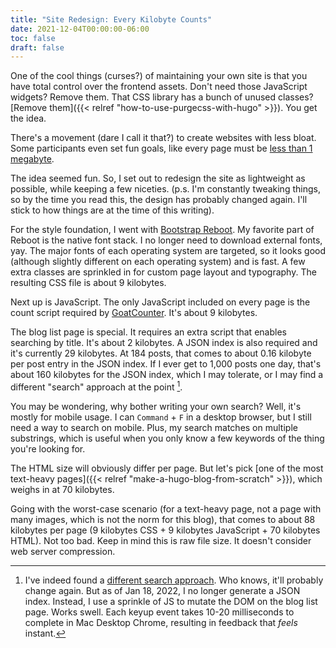 ```yaml
---
title: "Site Redesign: Every Kilobyte Counts"
date: 2021-12-04T00:00:00-06:00
toc: false
draft: false
---
```


One of the cool things (curses?) of maintaining your own site is that you have total control over the frontend assets. Don't need those JavaScript widgets? Remove them. That CSS library has a bunch of unused classes? [Remove them]({{< relref "how-to-use-purgecss-with-hugo" >}}). You get the idea.

<!--more-->

There's a movement (dare I call it that?) to create websites with less bloat. Some participants even set fun goals, like every page must be [less than 1 megabyte](https://github.com/bradleytaunt/1mb-club).

The idea seemed fun. So, I set out to redesign the site as lightweight as possible, while keeping a few niceties. (p.s. I'm constantly tweaking things, so by the time you read this, the design has probably changed again. I'll stick to how things are at the time of this writing).

For the style foundation, I went with [Bootstrap Reboot](https://getbootstrap.com/docs/5.1/content/reboot/). My favorite part of Reboot is the native font stack. I no longer need to download external fonts, yay. The major fonts of each operating system are targeted, so it looks good (although slightly different on each operating system) and is fast. A few extra classes are sprinkled in for custom page layout and typography. The resulting CSS file is about 9 kilobytes.

Next up is JavaScript. The only JavaScript included on every page is the count script required by [GoatCounter](https://www.goatcounter.com/). It's about 9 kilobytes.

The blog list page is special. It requires an extra script that enables searching by title. It's about 2 kilobytes. A JSON index is also required and it's currently 29 kilobytes. At 184 posts, that comes to about 0.16 kilobyte per post entry in the JSON index. If I ever get to 1,000 posts one day, that's about 160 kilobytes for the JSON index, which I may tolerate, or I may find a different "search" approach at the point [^different_search].

You may be wondering, why bother writing your own search? Well, it's mostly for mobile usage. I can `Command` + `F` in a desktop browser, but I still need a way to search on mobile. Plus, my search matches on multiple substrings, which is useful when you only know a few keywords of the thing you're looking for.

The HTML size will obviously differ per page. But let's pick [one of the most text-heavy pages]({{< relref "make-a-hugo-blog-from-scratch" >}}), which weighs in at 70 kilobytes.

Going with the worst-case scenario (for a text-heavy page, not a page with many images, which is not the norm for this blog), that comes to about 88 kilobytes per page (9 kilobytes CSS + 9 kilobytes JavaScript + 70 kilobytes HTML). Not too bad. Keep in mind this is raw file size. It doesn't consider web server compression.

[^different_search]: I've indeed found a [different search approach](https://github.com/zwbetz-gh/zwbetz/blob/88cd5e721050c2a4c04e549e7377112455c6e43a/themes/feather/assets/js/search.js). Who knows, it'll probably change again. But as of Jan 18, 2022, I no longer generate a JSON index. Instead, I use a sprinkle of JS to mutate the DOM on the blog list page. Works swell. Each keyup event takes 10-20 milliseconds to complete in Mac Desktop Chrome, resulting in feedback that _feels_ instant.
